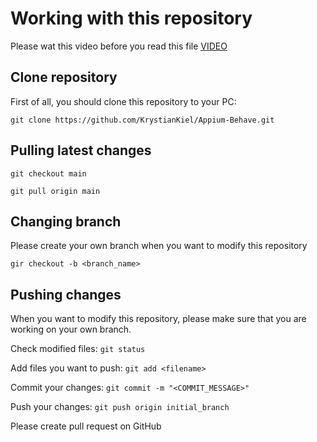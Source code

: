 # Working with this repository
Please wat this video before you read this file [VIDEO](https://www.youtube.com/watch?v=USjZcfj8yxE)

## Clone repository
First of all, you should clone this repository to your PC:

`git clone https://github.com/KrystianKiel/Appium-Behave.git`

## Pulling latest changes

`git checkout main`

`git pull origin main`

## Changing branch
Please create your own branch when you want to modify this repository

`gir checkout -b <branch_name>`

## Pushing changes
When you want to modify this repository, please make sure that you are working on your own branch.

Check modified files:
`git status`

Add files you want to push:
`git add <filename>`

Commit your changes:
`git commit -m "<COMMIT_MESSAGE>"`

Push your changes:
`git push origin initial_branch`

Please create pull request on GitHub